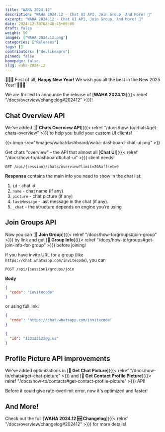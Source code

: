 ```yaml
---
title: "WAHA 2024.12"
description: "WAHA 2024.12 - Chat UI API, Join Group, And More! 🎉"
excerpt: "WAHA 2024.12 - Chat UI API, Join Group, And More! 🎉"
date: 2024-12-30T08:48:45+00:00
draft: false
weight: 50
images: ["WAHA 2024.12.png"]
categories: ["Releases"]
tags: []
contributors: ["devlikeapro"]
pinned: false
homepage: false
slug: waha-2024-12
---
```


🎉🎉🎉 First of all, **Happy New Year!** We wish you all the best in the New 2025 Year! 🎉🎉🎉

We are thrilled to announce the release of [**WAHA 2024.12**]({{< relref "/docs/overview/changelog#202412" >}})!

## Chat Overview API
We've added [**💬 Chats Overview API**]({{< relref "/docs/how-to/chats#get-chats-overview" >}})
to help you build your custom UI clients!

{{< imgo src="/images/waha/dashboard/waha-dashboard-chat-ui.png" >}}

Get chats "overview" - the API that almost all
[**Chat UI**]({{< relref "/docs/how-to/dashboard#chat-ui" >}})
client needs!

```http request
GET /api/{session}/chats/overview?limit=20&offset=0
```

**Response** contains the main info you need to show in the chat list:
1. `id` - chat id
2. `name` - chat name (if any)
3. `picture` - chat picture (if any)
4. `lastMessage` - last message in the chat (if any).
5. `_chat` - the structure depends on engine you're using

## Join Groups API
Now you can 
[**👥 Join Group**]({{< relref "/docs/how-to/groups#join-group" >}}) 
by link 
and get 
[**👥 Group Info**]({{< relref "/docs/how-to/groups#get-join-info-for-group" >}})
before joining!

If you have invite URL for a group (like `https://chat.whatsapp.com/invitecode`), you can

```http request
POST /api/{session}/groups/join
```

**Body**
```json
{
  "code": "invitecode"
}
```

or using full link:
```json
{
  "code": "https://chat.whatsapp.com/invitecode"
}
```

```json { title="Response" }
{
  "id": "123123123@g.us"
}
```

## Profile Picture API improvements
We've added optimizations in 
[**💬 Get Chat Picture**]({{< relref "/docs/how-to/chats#get-chat-picture" >}})
and 
[**👤 Get Contact Profile Picture**]({{< relref "/docs/how-to/contacts#get-contact-profile-picture" >}})
API!

Before it could give rate-overlimit error, now it's optimized and faster!

## And More!
Check out the full [**WAHA 2024.12 🆕 Changelog**]({{< relref "/docs/overview/changelog#202412" >}}) for more details!


